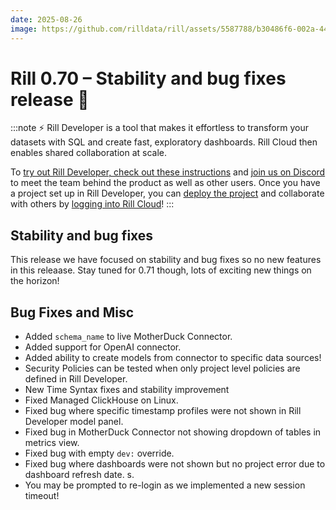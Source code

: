 ```yaml
---
date: 2025-08-26
image: https://github.com/rilldata/rill/assets/5587788/b30486f6-002a-445d-8a1b-955b6ec0066d
---
```


# Rill 0.70 – Stability and bug fixes release 👷

:::note
⚡ Rill Developer is a tool that makes it effortless to transform your datasets with SQL and create fast, exploratory dashboards. Rill Cloud then enables shared collaboration at scale.

To [try out Rill Developer, check out these instructions](/home/install) and [join us on Discord](https://discord.gg/TatjVY32) to meet the team behind the product as well as other users. Once you have a project set up in Rill Developer, you can [deploy the project](/deploy/deploy-dashboard) and collaborate with others by [logging into Rill Cloud](https://ui.rilldata.com)!
:::


## Stability and bug fixes
This release we have focused on stability and bug fixes so no new features in this releaase. Stay tuned for 0.71 though, lots of exciting new things on the horizon!


## Bug Fixes and Misc
- Added `schema_name` to live MotherDuck Connector.
- Added support for OpenAI connector.
- Added ability to create models from connector to specific data sources!
- Security Policies can be tested when only project level policies are defined in Rill Developer.
- New Time Syntax fixes and stability improvement
- Fixed Managed ClickHouse on Linux.
- Fixed bug where specific timestamp profiles were not shown in Rill Developer model panel.
- Fixed bug in MotherDuck Connector not showing dropdown of tables in metrics view.
- Fixed bug with empty `dev:` override.
- Fixed bug where dashboards were not shown but no project error due to dashboard refresh date.
s.
- You may be prompted to re-login as we implemented a new session timeout!